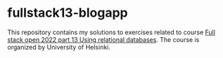 # fullstack13-blogapp

This repository contains my solutions to exercises related to course [Full stack open 2022 part 13 Using relational databases](https://fullstackopen.com/en/part13).
The course is organized by University of Helsinki.
